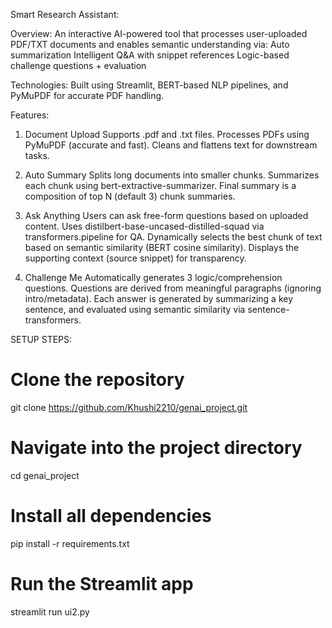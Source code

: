 Smart Research Assistant:

Overview:
An interactive AI-powered tool that processes user-uploaded PDF/TXT documents and enables semantic understanding via:
Auto summarization
Intelligent Q&A with snippet references
Logic-based challenge questions + evaluation

Technologies:
Built using Streamlit, BERT-based NLP pipelines, and PyMuPDF for accurate PDF handling.


Features:
1. Document Upload
   Supports .pdf and .txt files.
   Processes PDFs using PyMuPDF (accurate and fast).
   Cleans and flattens text for downstream tasks.


2. Auto Summary
   Splits long documents into smaller chunks.
   Summarizes each chunk using bert-extractive-summarizer.
   Final summary is a composition of top N (default 3) chunk summaries.

4. Ask Anything
   Users can ask free-form questions based on uploaded content.
   Uses distilbert-base-uncased-distilled-squad via transformers.pipeline for QA.
   Dynamically selects the best chunk of text based on semantic similarity (BERT cosine similarity).
   Displays the supporting context (source snippet) for transparency.

4. Challenge Me
   Automatically generates 3 logic/comprehension questions.
   Questions are derived from meaningful paragraphs (ignoring intro/metadata).
   Each answer is generated by summarizing a key sentence, and evaluated using semantic similarity via sentence-transformers.

SETUP STEPS:

# Clone the repository
git clone https://github.com/Khushi2210/genai_project.git

# Navigate into the project directory
cd genai_project

# Install all dependencies
pip install -r requirements.txt

# Run the Streamlit app
streamlit run ui2.py


